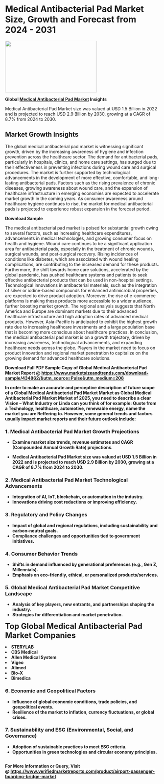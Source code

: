<H1>Medical Antibacterial Pad Market Size, Growth and Forecast from 2024 - 2031</H1><img class="aligncenter size-medium wp-image-584254" src="https://thirdeyenews.in/wp-content/uploads/2024/09/Global-Market-Research-300x168.jpeg" alt="" width="300" height="168" /><p><strong>Global&nbsp;<a href="https://www.marketsizeandtrends.com/download-sample/434862/&amp;utm_source=Pulse&amp;utm_medium=208">Medical Antibacterial Pad Market</a> Insights</strong></p><p>Medical Antibacterial Pad Market size was valued at USD 1.5 Billion in 2022 and is projected to reach USD 2.9 Billion by 2030, growing at a CAGR of 8.7% from 2024 to 2030.</p><p><h2>Market Growth Insights</h2> <p>The global medical antibacterial pad market is witnessing significant growth, driven by the increasing awareness of hygiene and infection prevention across the healthcare sector. The demand for antibacterial pads, particularly in hospitals, clinics, and home care settings, has surged due to their effectiveness in preventing infections during wound care and surgical procedures. The market is further supported by technological advancements in the development of more effective, comfortable, and long-lasting antibacterial pads. Factors such as the rising prevalence of chronic diseases, growing awareness about wound care, and the expansion of healthcare infrastructure in emerging economies are expected to accelerate market growth in the coming years. As consumer awareness around healthcare hygiene continues to rise, the market for medical antibacterial pads is projected to experience robust expansion in the forecast period.</p> <p><strong>Download Sample</strong></p> <p>The medical antibacterial pad market is poised for substantial growth owing to several factors, such as increasing healthcare expenditures, advancements in medical technologies, and growing consumer focus on health and hygiene. Wound care continues to be a significant application area for antibacterial pads, especially in the treatment of chronic wounds, surgical wounds, and post-surgical recovery. Rising incidences of conditions like diabetes, which are associated with wound healing complications, are contributing to the increased demand for these products. Furthermore, the shift towards home care solutions, accelerated by the global pandemic, has pushed healthcare systems and patients to seek effective antibacterial products that can be used in non-hospital settings. Technological innovations in antibacterial materials, such as the integration of silver or iodine-based compounds for enhanced antimicrobial properties, are expected to drive product adoption. Moreover, the rise of e-commerce platforms is making these products more accessible to a wider audience, further boosting market growth. The regional analysis suggests that North America and Europe are dominant markets due to their advanced healthcare infrastructure and high adoption rates of advanced medical products. However, Asia-Pacific is anticipated to exhibit the highest growth rate due to increasing healthcare investments and a large population base that is becoming more conscious about healthcare practices. In conclusion, the medical antibacterial pad market is on a growth trajectory, driven by increasing awareness, technological advancements, and expanding healthcare needs across the globe. Players in the market need to focus on product innovation and regional market penetration to capitalize on the growing demand for advanced healthcare solutions.</p> <p><strong></p><p><span class=""><strong>Download Full PDF Sample Copy of Global Medical Antibacterial Pad Market Report</strong> @ <a href="https://www.marketsizeandtrends.com/download-sample/434862/&amp;utm_source=Pulse&amp;utm_medium=208" target="_blank">https://www.marketsizeandtrends.com/download-sample/434862/&amp;utm_source=Pulse&amp;utm_medium=208</a></span></p><p>In order to make an accurate and perceptive description of future scope of a Global&nbsp;Medical Antibacterial Pad Market Market as Global&nbsp;Medical Antibacterial Pad Market Market of 2025, you need to describe a clear Vision &ndash; What Industry or Linda can you think of for example: Quote from a Technology, healthcare, automotive, renewable energy, name the market you are Reffering to. However, some general trends and factors usually impact market reports and their future outlook include:</p><h3>1.&nbsp;<strong>Medical Antibacterial Pad Market Growth Projections</strong></h3><ul><li>Examine market size trends, revenue estimates and CAGR (Compounded Annual Growth Rate) projections.</li><li><p>Medical Antibacterial Pad Market size was valued at USD 1.5 Billion in 2022 and is projected to reach USD 2.9 Billion by 2030, growing at a CAGR of 8.7% from 2024 to 2030.</p></li></ul><h3>2.&nbsp;<strong>Medical Antibacterial Pad Market Technological Advancements</strong></h3><ul><li>Integration of AI, IoT, blockchain, or automation in the industry.</li><li>Innovations driving cost reductions or improving efficiency.</li></ul><h3>3.&nbsp;<strong>Regulatory and Policy Changes</strong></h3><ul><li>Impact of global and regional regulations, including sustainability and carbon-neutral goals.</li><li>Compliance challenges and opportunities tied to government initiatives.</li></ul><h3>4.&nbsp;<strong>Consumer Behavior Trends</strong></h3><ul><li>Shifts in demand influenced by generational preferences (e.g., Gen Z, Millennials).</li><li>Emphasis on eco-friendly, ethical, or personalized products/services.</li></ul><h3>5.&nbsp;<strong>Global Medical Antibacterial Pad Market Competitive Landscape</strong></h3><ul><li>Analysis of key players, new entrants, and partnerships shaping the industry.</li><li>Strategies for differentiation and market penetration.</li></ul><p data-pm-slice="1 1 []"><span style="color: inherit; font-family: inherit; font-size: 25px;">Top Global Medical Antibacterial Pad Market Companies</span></p><div class="" data-test-id=""><p><li>STERYLAB</li><li> CBS Medical</li><li> Allen Medical System</li><li> Vigeo</li><li> Alimed</li><li> Bio-X</li><li> Bimedica</li></p></div><h3>6.&nbsp;<strong>Economic and Geopolitical Factors</strong></h3><ul><li>Influence of global economic conditions, trade policies, and geopolitical events.</li><li>Resilience of the market to inflation, currency fluctuations, or global crises.</li></ul><h3>7.&nbsp;<strong>Sustainability and ESG (Environmental, Social, and Governance)</strong></h3><ul><li>Adoption of sustainable practices to meet ESG criteria.</li><li>Opportunities in green technologies and circular economy principles.</li></ul><h2><strong style="font-size: 14px;">For More Information or Query, Visit @&nbsp;</strong><a style="background-color: #ffffff; font-size: 14px;" href="https://www.marketsizeandtrends.com/report/medical-antibacterial-pad-market/" target="_blank">https://www.verifiedmarketreports.com/product/airport-passenger-boarding-bridge-market</a></h2>
